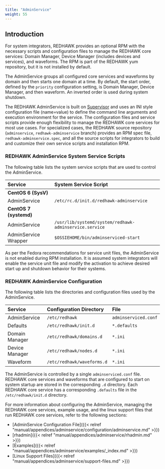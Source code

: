 ```yaml
---
title: "AdminService"
weight: 55
---
```


## Introduction

For system integrators, REDHAWK provides an optional RPM with the necessary scripts and configuration files to manage the REDHAWK core services: Domain Manager, Device Manager (includes devices and services), and waveforms. The RPM is part of the REDHAWK yum repository, but it is not installed by default.

The AdminService groups all configured core services and waveforms by domain and then starts one domain at a time. By default, the start order, defined by the `priority` configuration setting, is Domain Manager, Device Manager, and then waveform. An inverted order is used during system shutdown.

The REDHAWK AdminService is built on [Supervisor](<http://supervisord.org>) and uses an INI style configuration file (name=value) to define the command line arguments and execution environment for the service. The configuration files and service scripts provide enough flexibility to manage the REDHAWK core services for most use cases. For specialized cases, the REDHAWK source repository (`adminservice`, `redhawk-adminservice` branch) provides an RPM spec file, `redhawk-adminservice.spec`, and all the source scripts for integrators to build and customize their own service scripts and installation RPM.

### REDHAWK AdminService System Service Scripts

The following table lists the system service scripts that are used to control the AdminService.

| **Service**            | **System Service Script**                              |
| :--------------------- | :----------------------------------------------------- |
| **CentOS 6 (SysV)**    |                                                        |
| AdminService           | `/etc/rc.d/init.d/redhawk-adminservice`                |
| **CentOS 7 (systemd)** |                                                        |
| AdminService           | `/usr/lib/systemd/system/redhawk-adminservice.service` |
| AdminService Wrapper   | `$OSSIEHOME/bin/adminserviced-start`                   |

 As per the Fedora recommendations for service unit files, the AdminService is not enabled during RPM installation. It is assumed system integrators will enable the service unit file and modify the activation to achieve desired start up and shutdown behavior for their systems.

### REDHAWK AdminService Configuration

 The following table lists the directories and configuration files used by the AdminService.

| **Service**    | **Configuration Directory**   | **File**             |
| :------------- | :---------------------------- | :------------------- |
| AdminService   | `/etc/redhawk`                | `adminserviced.conf` |
| Defaults       | `/etc/redhawk/init.d`         | `*.defaults`         |
| Domain Manager | `/etc/redhawk/domains.d`      | `*.ini`              |
| Device Manager | `/etc/redhawk/nodes.d`        | `*.ini`              |
| Waveform       | `/etc/redhawk/waveforms.d`    | `*.ini`              |

 The AdminService is controlled by a single `adminserviced.conf` file. REDHAWK core services and waveforms that are configured to start on system startup are stored in the corresponding `.d` directory. Each REDHAWK core service has a corresponding `.defaults` file in the `/etc/redhawk/init.d` directory.

 For more information about configuring the AdminService, managing the REDHAWK core services, example usage, and the linux support files that run REDHAWK core services, refer to the following sections:

 - [AdminService Configuration File]({{< relref "manual/appendices/adminservice/configuration/adminservice.md" >}})
 - [rhadmin]({{< relref "manual/appendices/adminservice/rhadmin.md" >}})
 - [Examples]({{< relref "manual/appendices/adminservice/examples/_index.md" >}})
 - [Linux Support Files]({{< relref "manual/appendices/adminservice/support-files.md" >}})

